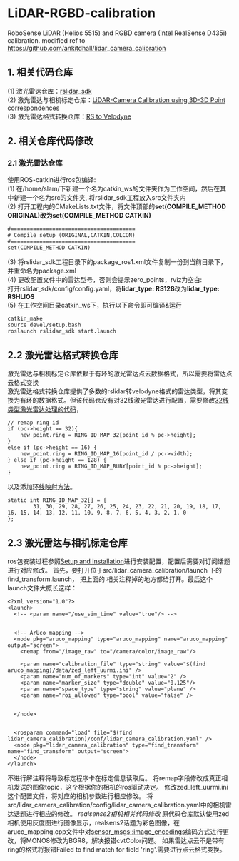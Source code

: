 # LiDAR-RGBD-calibration
RoboSense LiDAR (Helios 5515) and RGBD camera (Intel RealSense D435i) calibration.
modified ref to https://github.com/ankitdhall/lidar_camera_calibration

## 1. 相关代码仓库
(1) 激光雷达仓库：[rslidar_sdk](https://github.com/RoboSense-LiDAR/rslidar_sdk)  
(2) 激光雷达与相机标定仓库：[LiDAR-Camera Calibration using 3D-3D Point correspondences](https://github.com/ankitdhall/lidar_camera_calibration)  
(3) 激光雷达格式转换仓库：[RS to Velodyne](https://github.com/HViktorTsoi/rs_to_velodyne)
## 2. 相关仓库代码修改
### 2.1 激光雷达仓库
使用ROS-catkin进行ros包编译:  
(1) 在/home/slam/下新建一个名为catkin_ws的文件夹作为工作空间，然后在其中新建一个名为src的文件夹, 将rslidar_sdk工程放入src文件夹内  
(2) 打开工程内的CMakeLists.txt文件，将文件顶部的**set(COMPILE_METHOD ORIGINAL)**改为**set(COMPILE_METHOD CATKIN)**
```
#=======================================
# Compile setup (ORIGINAL,CATKIN,COLCON)
#=======================================
set(COMPILE_METHOD CATKIN)
```
(3) 将rslidar_sdk工程目录下的package_ros1.xml文件复制一份到当前目录下，并重命名为package.xml  
(4) 更改配置文件中的雷达型号，否则会提示zero_points，rviz为空白:  
打开rslidar_sdk/config/config.yaml，将**lidar_type: RS128**改为**lidar_type: RSHLIOS**  
(5) 在工作空间目录catkin_ws下，执行以下命令即可编译&运行 
```
catkin_make
source devel/setup.bash
roslaunch rslidar_sdk start.launch
```

## 2.2 激光雷达格式转换仓库
激光雷达与相机标定仓库依赖于有环的激光雷达点云数据格式，所以需要将雷达点云格式变换  
激光雷达格式转换仓库提供了多数的rslidar转velodyne格式的雷达类型，将其变换为有环的数据格式。但该代码仓没有对32线激光雷达进行配置，需要修改[32线类型激光雷达处理的代码](https://github.com/HViktorTsoi/rs_to_velodyne/blob/c7125ffe8616d26a74f45f91299824de0167b63d/src/rs_to_velodyne.cpp#L115)，
```  
// remap ring id
if (pc->height == 32){
    new_point.ring = RING_ID_MAP_32[point_id % pc->height];
}
else if (pc->height == 16) {
    new_point.ring = RING_ID_MAP_16[point_id / pc->width];
} else if (pc->height == 128) {
    new_point.ring = RING_ID_MAP_RUBY[point_id % pc->height];
}
```
以及添加[环线映射方法](https://github.com/HViktorTsoi/rs_to_velodyne/blob/c7125ffe8616d26a74f45f91299824de0167b63d/src/rs_to_velodyne.cpp#L22)。
```
static int RING_ID_MAP_32[] = {
        31, 30, 29, 28, 27, 26, 25, 24, 23, 22, 21, 20, 19, 18, 17, 16, 15, 14, 13, 12, 11, 10, 9, 8, 7, 6, 5, 4, 3, 2, 1, 0
};
```

## 2.3 激光雷达与相机标定仓库
ros包安装过程参照[Setup and Installation](https://github.com/ankitdhall/lidar_camera_calibration/wiki/Welcome-to-%60lidar_camera_calibration%60-Wiki!)进行安装配置，配置后需要对订阅话题进行对应修改。
首先，要打开位于src/lidar_camera_calibration/launch 下的find_transform.launch， 把上面的 <!-- ArUco mapping --> 相关注释掉的地方都给打开。最后这个launch文件大概长这样：
```
<?xml version="1.0"?>
<launch>
  <!-- <param name="/use_sim_time" value="true"/> -->
  

  <!-- ArUco mapping -->
  <node pkg="aruco_mapping" type="aruco_mapping" name="aruco_mapping" output="screen">
    <remap from="/image_raw" to="/camera/color/image_raw"/>

    <param name="calibration_file" type="string" value="$(find aruco_mapping)/data/zed_left_uurmi.ini" /> 
    <param name="num_of_markers" type="int" value="2" />
    <param name="marker_size" type="double" value="0.125"/>
    <param name="space_type" type="string" value="plane" />
    <param name="roi_allowed" type="bool" value="false" />


  </node>  


  <rosparam command="load" file="$(find lidar_camera_calibration)/conf/lidar_camera_calibration.yaml" />
  <node pkg="lidar_camera_calibration" type="find_transform" name="find_transform" output="screen">
  </node>
</launch>
```
不进行解注释将导致标定程序卡在标定信息读取后。
将remap字段修改成真正相机发送的图像topic，这个根据你的相机的ros驱动决定。
修改zed_left_uurmi.ini 这个配置文件，将对应的相机参数进行相应修改。
将src/lidar_camera_calibration/config/lidar_camera_calibration.yaml中的相机雷达话题进行相应的修改。
*realsense2相机相关代码修改*
原代码仓库默认使用zed相机使用灰度图进行图像显示，realsens2话题为彩色图像，在aruco_mapping.cpp文件中对[sensor_msgs::image_encodings](https://github.com/ankitdhall/lidar_camera_calibration/blob/13d52954fa18ee3eef86272757555a28a2532c71/dependencies/aruco_mapping/src/aruco_mapping.cpp#L167)编码方式进行更改，将MONO8修改为BGR8，解决报错cvtColor问题。
如果雷达点云不是带有ring的格式将报错Failed to find match for field 'ring'.需要进行点云格式变换。

